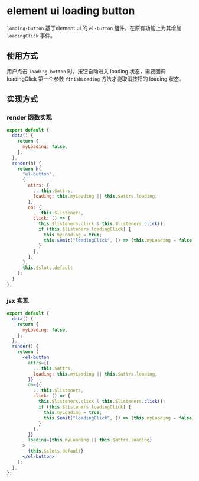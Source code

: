 # element ui loading button

`loading-button` 基于element ui 的 `el-button` 组件，在原有功能上为其增加 `loadingClick` 事件。

## 使用方式

用户点击 `loading-button` 时，按钮自动进入 loading 状态，需要回调 loadingClick 第一个参数 `finishLoading` 方法才能取消按钮的 loading 状态。

## 实现方式

### render 函数实现

```js
export default {
  data() {
    return {
      myLoading: false,
    };
  },
  render(h) {
    return h(
      "el-button",
      {
        attrs: {
          ...this.$attrs,
          loading: this.myLoading || this.$attrs.loading,
        },
        on: {
          ...this.$listeners,
          click: () => {
            this.$listeners.click & this.$listeners.click();
            if (this.$listeners.loadingClick) {
              this.myLoading = true;
              this.$emit("loadingClick", () => (this.myLoading = false));
            }
          },
        },
      },
      this.$slots.default
    );
  }
};
```

### jsx 实现

```jsx
export default {
  data() {
    return {
      myLoading: false,
    };
  },
  render() {
    return (
      <el-button
        attrs={{
          ...this.$attrs,
          loading: this.myLoading || this.$attrs.loading,
        }}
        on={{
          ...this.$listeners,
          click: () => {
            this.$listeners.click & this.$listeners.click();
            if (this.$listeners.loadingClick) {
              this.myLoading = true;
              this.$emit("loadingClick", () => (this.myLoading = false));
            }
          },
        }}
        loading={this.myLoading || this.$attrs.loading}
      >
        {this.$slots.default}
      </el-button>
    );
  },
};
```